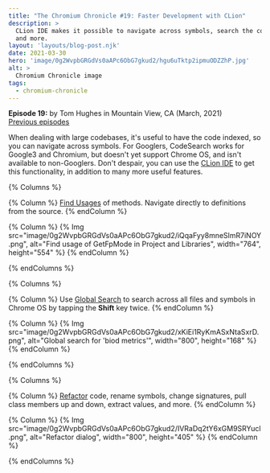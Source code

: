 ```yaml
---
title: "The Chromium Chronicle #19: Faster Development with CLion"
description: >
  CLion IDE makes it possible to navigate across symbols, search the codebase,
  and more.
layout: 'layouts/blog-post.njk'
date: 2021-03-30
hero: 'image/0g2WvpbGRGdVs0aAPc6ObG7gkud2/hgu6uTktp2ipmuODZZhP.jpg'
alt: >
  Chromium Chronicle image
tags:
  - chromium-chronicle
---
```


**Episode 19:** by Tom Hughes in Mountain View, CA (March, 2021)<br>
[Previous episodes](/tags/chromium-chronicle/)

When dealing with large codebases, it's useful to have the code indexed, so
you can navigate across symbols. For Googlers, CodeSearch works for Google3
and Chromium, but doesn't yet support Chrome OS, and isn't available to
non-Googlers. Don't despair, you can use the [CLion IDE][clion] to get this
functionality, in addition to many more useful features.

<!-- Row 1 -->
{% Columns %}

{% Column %}
<a href="https://www.jetbrains.com/clion/features/navigation-and-usages-searches.html">Find Usages</a>
of methods. Navigate directly to definitions from the source.
{% endColumn %}

{% Column %}
{% Img src="image/0g2WvpbGRGdVs0aAPc6ObG7gkud2/iQqaFyy8mneSlmR7iNOY.png", alt="Find usage of GetFpMode in Project and Libraries", width="764", height="554" %}
{% endColumn %}

{% endColumns %}

<!-- Row 2 -->
{% Columns %}

{% Column %}
Use <a href="https://www.jetbrains.com/help/clion/searching-everywhere.html">Global Search</a>
to search across all files and symbols in Chrome OS by tapping the **Shift** key
twice.
{% endColumn %}

{% Column %}
{% Img src="image/0g2WvpbGRGdVs0aAPc6ObG7gkud2/xKiEi1RyKmASxNtaSxrD.png", alt="Global search for 'biod metrics'", width="800", height="168" %}
{% endColumn %}

{% endColumns %}

<!-- Row 3 -->
{% Columns %}

{% Column %}
<a href="https://www.jetbrains.com/help/clion/refactoring-source-code.html">Refactor</a>
code, rename symbols, change signatures, pull class members up and down,
extract values, and more.
{% endColumn %}

{% Column %}
{% Img src="image/0g2WvpbGRGdVs0aAPc6ObG7gkud2/IVRaDq2tY6xGM9SRYucl.png", alt="Refactor dialog", width="800", height="405" %}
{% endColumn %}

{% endColumns %}

[clion]: https://www.jetbrains.com/clion/
